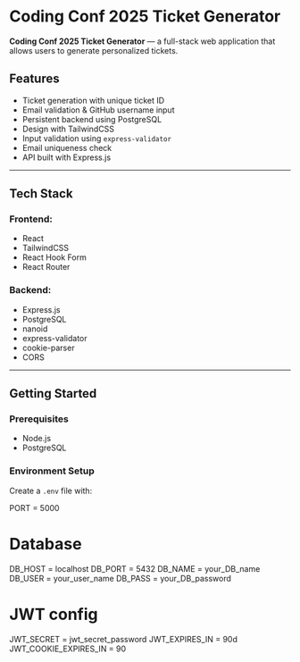 # Coding Conf 2025 Ticket Generator

**Coding Conf 2025 Ticket Generator** — a full-stack web application that allows users to generate personalized tickets.

##  Features

-  Ticket generation with unique ticket ID
-  Email validation & GitHub username input
-  Persistent backend using PostgreSQL
-  Design with TailwindCSS
-  Input validation using `express-validator`
-  Email uniqueness check
-  API built with Express.js


---

##  Tech Stack

### Frontend:
- React
- TailwindCSS
- React Hook Form
- React Router

### Backend:
- Express.js
- PostgreSQL
- nanoid
- express-validator
- cookie-parser
- CORS

---

##  Getting Started

### Prerequisites

- Node.js
- PostgreSQL

### Environment Setup

Create a `.env` file with:

PORT = 5000

# Database
DB_HOST = localhost
DB_PORT = 5432
DB_NAME = your_DB_name
DB_USER = your_user_name
DB_PASS = your_DB_password

# JWT config
JWT_SECRET = jwt_secret_password
JWT_EXPIRES_IN = 90d
JWT_COOKIE_EXPIRES_IN = 90


